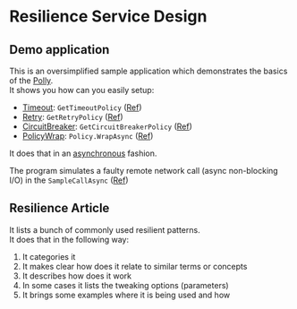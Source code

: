 # Resilience Service Design

## Demo application
This is an oversimplified sample application which demonstrates the basics of the [Polly](https://github.com/App-vNext/Polly).  
It shows you how can you easily setup:
- [Timeout](https://github.com/App-vNext/Polly/wiki/Timeout): `GetTimeoutPolicy` ([Ref](https://github.com/peter-csala/resilience-service-design/blob/main/ResilienceServiceDesignDemo/ResilienceServiceDesignDemo/Program.cs#L66))
- [Retry](https://github.com/App-vNext/Polly/wiki/Retry): `GetRetryPolicy` ([Ref](https://github.com/peter-csala/resilience-service-design/blob/main/ResilienceServiceDesignDemo/ResilienceServiceDesignDemo/Program.cs#L81))
- [CircuitBreaker](https://github.com/App-vNext/Polly/wiki/Circuit-Breaker): `GetCircuitBreakerPolicy` ([Ref](https://github.com/peter-csala/resilience-service-design/blob/main/ResilienceServiceDesignDemo/ResilienceServiceDesignDemo/Program.cs#L99))
- [PolicyWrap](https://github.com/App-vNext/Polly/wiki/PolicyWrap): `Policy.WrapAsync` ([Ref](https://github.com/peter-csala/resilience-service-design/blob/main/ResilienceServiceDesignDemo/ResilienceServiceDesignDemo/Program.cs#L37))

It does that in an [asynchronous](https://github.com/App-vNext/Polly/wiki/Asynchronous-action-execution) fashion.   

The program simulates a faulty remote network call (async non-blocking I/O) in the `SampleCallAsync` ([Ref](https://github.com/peter-csala/resilience-service-design/blob/main/ResilienceServiceDesignDemo/ResilienceServiceDesignDemo/Program.cs#L53))

## Resilience Article
It lists a bunch of commonly used resilient patterns.  
It does that in the following way:
1. It categories it
2. It makes clear how does it relate to similar terms or concepts
3. It describes how does it work
4. In some cases it lists the tweaking options (parameters)
5. It brings some examples where it is being used and how
